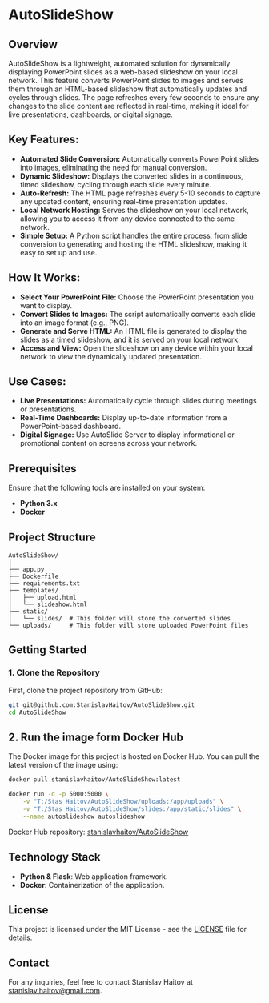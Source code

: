 
# AutoSlideShow

## Overview
AutoSlideShow is a lightweight, automated solution for dynamically displaying PowerPoint slides as a web-based slideshow on your local network. This feature converts PowerPoint slides to images and serves them through an HTML-based slideshow that automatically updates and cycles through slides. The page refreshes every few seconds to ensure any changes to the slide content are reflected in real-time, making it ideal for live presentations, dashboards, or digital signage.

## Key Features:
- **Automated Slide Conversion:** Automatically converts PowerPoint slides into images, eliminating the need for manual conversion.
- **Dynamic Slideshow:** Displays the converted slides in a continuous, timed slideshow, cycling through each slide every minute.
- **Auto-Refresh:** The HTML page refreshes every 5-10 seconds to capture any updated content, ensuring real-time presentation updates.
- **Local Network Hosting:** Serves the slideshow on your local network, allowing you to access it from any device connected to the same network.
- **Simple Setup:** A Python script handles the entire process, from slide conversion to generating and hosting the HTML slideshow, making it easy to set up and use.

## How It Works:
- **Select Your PowerPoint File:** Choose the PowerPoint presentation you want to display.
- **Convert Slides to Images:** The script automatically converts each slide into an image format (e.g., PNG).
- **Generate and Serve HTML:** An HTML file is generated to display the slides as a timed slideshow, and it is served on your local network.
- **Access and View:** Open the slideshow on any device within your local network to view the dynamically updated presentation.

## Use Cases:
- **Live Presentations:** Automatically cycle through slides during meetings or presentations.
- **Real-Time Dashboards:** Display up-to-date information from a PowerPoint-based dashboard.
- **Digital Signage:** Use AutoSlide Server to display informational or promotional content on screens across your network.

## Prerequisites
Ensure that the following tools are installed on your system:
- **Python 3.x**
- **Docker**

## Project Structure
```
AutoSlideShow/
│
├── app.py
├── Dockerfile
├── requirements.txt
├── templates/
│   ├── upload.html
│   └── slideshow.html
├── static/
│   └── slides/  # This folder will store the converted slides
└── uploads/     # This folder will store uploaded PowerPoint files
```

## Getting Started

### 1. Clone the Repository
First, clone the project repository from GitHub:

```bash
git git@github.com:StanislavHaitov/AutoSlideShow.git
cd AutoSlideShow
```

## 2. Run the image form Docker Hub
The Docker image for this project is hosted on Docker Hub. You can pull the latest version of the image using:

```bash
docker pull stanislavhaitov/AutoSlideShow:latest
```
```bash
docker run -d -p 5000:5000 \
    -v "T:/Stas Haitov/AutoSlideShow/uploads:/app/uploads" \
    -v "T:/Stas Haitov/AutoSlideShow/slides:/app/static/slides" \
    --name autoslideshow autoslideshow
```

Docker Hub repository: [stanislavhaitov/AutoSlideShow](https://hub.docker.com/r/stanislavhaitov/AutoSlideShow)

## Technology Stack
- **Python & Flask**: Web application framework.
- **Docker**: Containerization of the application.
  
## License
This project is licensed under the MIT License - see the [LICENSE](LICENSE) file for details.

## Contact
For any inquiries, feel free to contact Stanislav Haitov at [stanislav.haitov@gmail.com](mailto:stanislav.haitov@gmail.com).
